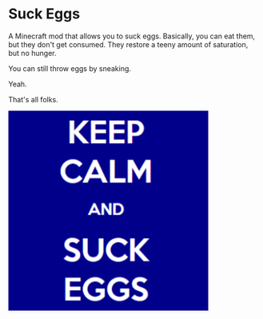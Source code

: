 # Suck Eggs

A Minecraft mod that allows you to suck eggs. Basically, you can eat them, but they don't get consumed. They restore a teeny amount of saturation, but no hunger.

You can still throw eggs by sneaking.

Yeah.

That's all folks.

![A funny meme](icon.png)